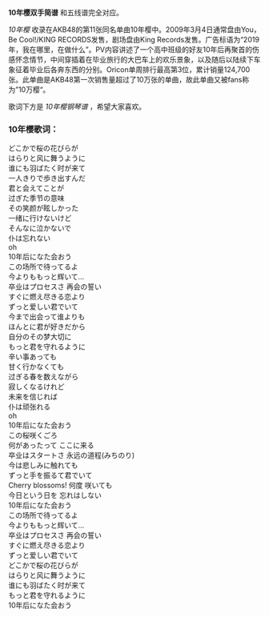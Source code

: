 

**10年樱双手简谱** 和五线谱完全对应。

_10年樱_ 收录在AKB48的第11张同名单曲10年樱中。2009年3月4日通常盘由You，Be Cool!/KING
RECORDS发售，剧场盘由King
Records发售。广告标语为“2019年，我在哪里，在做什么”。PV内容讲述了一个高中班级的好友10年后再聚首的伤感怀念情节，中间穿插着在毕业旅行的大巴车上的欢乐景象，以及随后以陆续下车象征着毕业后各奔东西的分别。Oricon单周排行最高第3位，累计销量124,700张。此单曲是AKB48第一次销售量超过了10万张的单曲，故此单曲又被fans称为”10万樱“。

歌词下方是 _10年樱钢琴谱_ ，希望大家喜欢。

### 10年樱歌词：

どこかで桜の花びらが  
はらりと风に舞うように  
谁にも羽ばたく时が来て  
一人きりで歩き出すんだ  
君と会えてことが  
过ぎた季节の意味  
その笑颜が眩しかった  
一绪に行けないけど  
そんなに泣かないで  
仆は忘れない  
oh  
10年后になた会おう  
この场所で待ってるよ  
今よりももっと辉いて...  
卒业はプロセスさ 再会の誓い  
すぐに燃え尽きる恋より  
ずっと爱しい君でいて  
今まで出会って谁よりも  
ほんとに君が好きだから  
自分のその梦大切に  
もっと君を守れるように  
辛い事あっても  
甘く行かなくても  
过ぎる春を数えながら  
寂しくなるけれど  
未来を信じれば  
仆は顽张れる  
oh  
10年后になた会おう  
この桜咲くごろ  
何があったって ここに来る  
卒业はスタートさ 永远の道程(みちのり)  
今は悲しみに触れても  
ずっと手を振るて君でいて  
Cherry blossoms! 何度 咲いても  
今日という日を 忘れはしない  
10年后になた会おう  
この场所で待ってるよ  
今よりももっと辉いて...  
卒业はプロセスさ 再会の誓い  
すぐに燃え尽きる恋より  
ずっと爱しい君でいて  
どこかで桜の花びらが  
はらりと风に舞うように  
谁にも羽ばたく时が来て  
もっと君を守れるように  
10年后になた会おう

